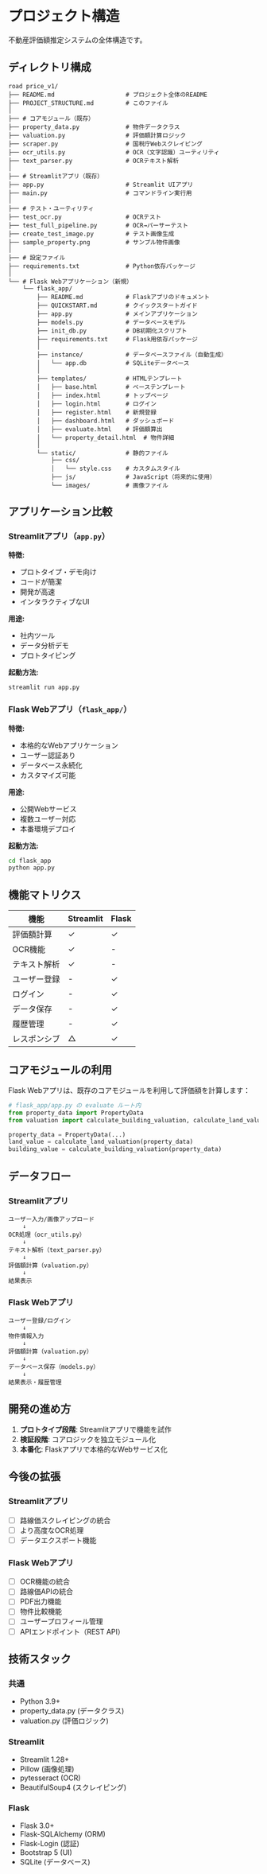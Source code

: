 # プロジェクト構造

不動産評価額推定システムの全体構造です。

## ディレクトリ構成

```
road price_v1/
├── README.md                    # プロジェクト全体のREADME
├── PROJECT_STRUCTURE.md         # このファイル
│
├── # コアモジュール（既存）
├── property_data.py             # 物件データクラス
├── valuation.py                 # 評価額計算ロジック
├── scraper.py                   # 国税庁Webスクレイピング
├── ocr_utils.py                 # OCR（文字認識）ユーティリティ
├── text_parser.py               # OCRテキスト解析
│
├── # Streamlitアプリ（既存）
├── app.py                       # Streamlit UIアプリ
├── main.py                      # コマンドライン実行用
│
├── # テスト・ユーティリティ
├── test_ocr.py                  # OCRテスト
├── test_full_pipeline.py        # OCR→パーサーテスト
├── create_test_image.py         # テスト画像生成
├── sample_property.png          # サンプル物件画像
│
├── # 設定ファイル
├── requirements.txt             # Python依存パッケージ
│
└── # Flask Webアプリケーション（新規）
    └── flask_app/
        ├── README.md            # Flaskアプリのドキュメント
        ├── QUICKSTART.md        # クイックスタートガイド
        ├── app.py               # メインアプリケーション
        ├── models.py            # データベースモデル
        ├── init_db.py           # DB初期化スクリプト
        ├── requirements.txt     # Flask用依存パッケージ
        │
        ├── instance/            # データベースファイル（自動生成）
        │   └── app.db           # SQLiteデータベース
        │
        ├── templates/           # HTMLテンプレート
        │   ├── base.html        # ベーステンプレート
        │   ├── index.html       # トップページ
        │   ├── login.html       # ログイン
        │   ├── register.html    # 新規登録
        │   ├── dashboard.html   # ダッシュボード
        │   ├── evaluate.html    # 評価額算出
        │   └── property_detail.html  # 物件詳細
        │
        └── static/              # 静的ファイル
            ├── css/
            │   └── style.css    # カスタムスタイル
            ├── js/              # JavaScript（将来的に使用）
            └── images/          # 画像ファイル
```

## アプリケーション比較

### Streamlitアプリ（`app.py`）

**特徴:**
- プロトタイプ・デモ向け
- コードが簡潔
- 開発が高速
- インタラクティブなUI

**用途:**
- 社内ツール
- データ分析デモ
- プロトタイピング

**起動方法:**
```bash
streamlit run app.py
```

### Flask Webアプリ（`flask_app/`）

**特徴:**
- 本格的なWebアプリケーション
- ユーザー認証あり
- データベース永続化
- カスタマイズ可能

**用途:**
- 公開Webサービス
- 複数ユーザー対応
- 本番環境デプロイ

**起動方法:**
```bash
cd flask_app
python app.py
```

## 機能マトリクス

| 機能 | Streamlit | Flask |
|------|-----------|-------|
| 評価額計算 | ✓ | ✓ |
| OCR機能 | ✓ | - |
| テキスト解析 | ✓ | - |
| ユーザー登録 | - | ✓ |
| ログイン | - | ✓ |
| データ保存 | - | ✓ |
| 履歴管理 | - | ✓ |
| レスポンシブ | △ | ✓ |

## コアモジュールの利用

Flask Webアプリは、既存のコアモジュールを利用して評価額を計算します：

```python
# flask_app/app.py の evaluate ルート内
from property_data import PropertyData
from valuation import calculate_building_valuation, calculate_land_valuation

property_data = PropertyData(...)
land_value = calculate_land_valuation(property_data)
building_value = calculate_building_valuation(property_data)
```

## データフロー

### Streamlitアプリ
```
ユーザー入力/画像アップロード
    ↓
OCR処理（ocr_utils.py）
    ↓
テキスト解析（text_parser.py）
    ↓
評価額計算（valuation.py）
    ↓
結果表示
```

### Flask Webアプリ
```
ユーザー登録/ログイン
    ↓
物件情報入力
    ↓
評価額計算（valuation.py）
    ↓
データベース保存（models.py）
    ↓
結果表示・履歴管理
```

## 開発の進め方

1. **プロトタイプ段階**: Streamlitアプリで機能を試作
2. **検証段階**: コアロジックを独立モジュール化
3. **本番化**: Flaskアプリで本格的なWebサービス化

## 今後の拡張

### Streamlitアプリ
- [ ] 路線価スクレイピングの統合
- [ ] より高度なOCR処理
- [ ] データエクスポート機能

### Flask Webアプリ
- [ ] OCR機能の統合
- [ ] 路線価APIの統合
- [ ] PDF出力機能
- [ ] 物件比較機能
- [ ] ユーザープロフィール管理
- [ ] APIエンドポイント（REST API）

## 技術スタック

### 共通
- Python 3.9+
- property_data.py (データクラス)
- valuation.py (評価ロジック)

### Streamlit
- Streamlit 1.28+
- Pillow (画像処理)
- pytesseract (OCR)
- BeautifulSoup4 (スクレイピング)

### Flask
- Flask 3.0+
- Flask-SQLAlchemy (ORM)
- Flask-Login (認証)
- Bootstrap 5 (UI)
- SQLite (データベース)
